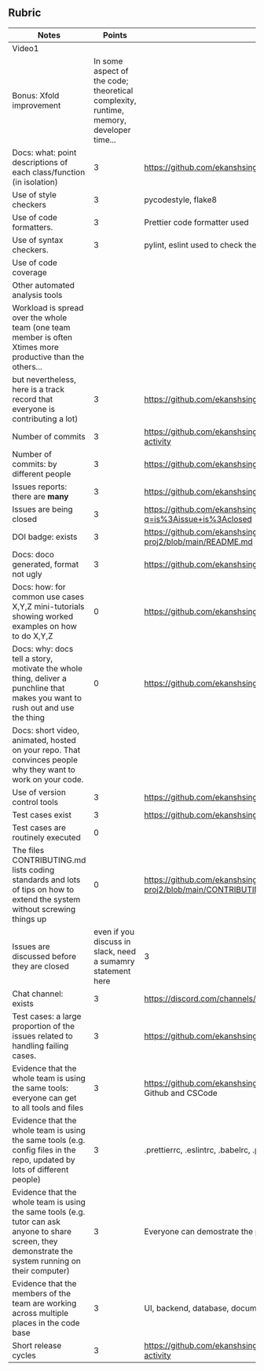 
## Rubric

|Notes|Points|evidence|
|-----|----|---------|
|Video1||
|Bonus: Xfold improvement| In some aspect of the code; theoretical complexity, runtime, memory, developer time...||
|Docs: what: point descriptions of each class/function (in isolation)|3|https://github.com/ekanshsinghal/edu-setu-group26-proj2/tree/main/docs|
|Use of style checkers|3|pycodestyle, flake8|
|Use of code formatters. |3|Prettier code formatter used|
|Use of syntax checkers. |3|pylint, eslint used to check the code syntax|
|Use of code coverage |||
|Other automated analysis tools|||
|Workload is spread over the whole team (one team member is often Xtimes more productive than the others...|| 
|but nevertheless, here is a track record that everyone is contributing a lot)|3|https://github.com/ekanshsinghal/edu-setu-group26-proj2/graphs/contributors|
|Number of commits|3|https://github.com/ekanshsinghal/edu-setu-group26-proj2/graphs/commit-activity|
|Number of commits: by different people|3|https://github.com/ekanshsinghal/edu-setu-group26-proj2/graphs/contributors|
|Issues reports: there are **many**|3|https://github.com/ekanshsinghal/edu-setu-group26-proj2/issues?q=is%3Aissu|
|Issues are being closed|3|https://github.com/ekanshsinghal/edu-setu-group26-proj2/issues?q=is%3Aissue+is%3Aclosed|
|DOI badge: exists|3|https://github.com/ekanshsinghal/edu-setu-group26-proj2/blob/main/README.md|
|Docs: doco generated, format not ugly|3|https://github.com/ekanshsinghal/edu-setu-group26-proj2/tree/main/docs|
|Docs: how: for common use cases X,Y,Z mini-tutorials showing worked examples on how to do X,Y,Z|0|https://github.com/ekanshsinghal/edu-setu-group26-proj2/tree/main/docs|
|Docs: why: docs tell a story, motivate the whole thing, deliver a punchline that makes you want to rush out and use the thing|0|https://github.com/ekanshsinghal/edu-setu-group26-proj2/tree/main/docs|
|Docs: short video, animated, hosted on your repo. That convinces people why they want to work on your code.||
|Use of version control tools|3|https://github.com/ekanshsinghal/edu-setu-group26-proj2|
|Test cases exist|3|https://github.com/ekanshsinghal/edu-setu-group26-proj2/tree/main/tests
|Test cases are routinely executed|0||
|The files CONTRIBUTING.md lists coding standards and lots of tips on how to extend the system without screwing things up|0|https://github.com/ekanshsinghal/edu-setu-group26-proj2/blob/main/CONTRIBUTING.md|
|Issues are discussed before they are closed|even if you discuss in slack, need a sumamry statement here|3|https://github.com/ekanshsinghal/edu-setu-group26-proj2/issues?q=is%3Aissue Issues are created on Github and discussed on Discord channel|
|Chat channel: exists|3|https://discord.com/channels/1040089002201595945/1042246687567126579|
|Test cases: a large proportion of the issues related to handling failing cases.|3|https://github.com/ekanshsinghal/edu-setu-group26-proj2/issues?q=is%3Aissue|
|Evidence that the whole team is using the same tools: everyone can get to all tools and files|3|https://github.com/ekanshsinghal/edu-setu-group26-proj2/pulse The team uses Github and CSCode|
|Evidence that the whole team is using the same tools (e.g. config files in the repo, updated by lots of different people)|3|.prettierrc, .eslintrc, .babelrc, .pylintrc|
|Evidence that the whole team is using the same tools (e.g. tutor can ask anyone to share screen, they demonstrate the system running on their computer)|3|Everyone can demostrate the project|
|Evidence that the members of the team are working across multiple places in the code base|3|UI, backend, database, documentation, Github Actions, Tests|
|Short release cycles|3| https://github.com/ekanshsinghal/edu-setu-group26-proj2/graphs/commit-activity|